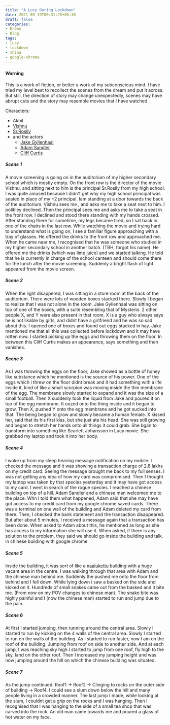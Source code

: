 ```yaml
---
title: "A Lucy During Lockdown"
date: 2021-05-19T00:31:25+05:30
draft: false
categories:
- Dream
- Blog
tags:
- lucy
- lockdown
- china
- google-chrome
---
```


#### Warning
This is a work of fiction, or better a work of my subconscious mind. I have tried my level best to recollect the scenes from the dream and put it across. But still, the direction of story may change unexpectedly, scenes may have abrupt cuts and the story may resemble movies that I have watched.

Characters:
- Akhil
- [Vishnu](https://www.facebook.com/vishnu.thampan.5) 
- [Sr.Rosily](https://www.alphonsaschoolaruvithura.com/alphonsa-school-management.php)
- and the actors
	- [Jake Gyllenhaal](https://en.wikipedia.org/wiki/Jake_Gyllenhaal)
	- [Adam Sandler](https://en.wikipedia.org/wiki/Adam_Sandler)
	- [Cliff Curtis](https://en.wikipedia.org/wiki/Cliff_Curtis)

##### Scene 1
A movie screening is going on in the auditorium of my higher secondary school which is mostly empty. On the front row is the director of the movie Vishnu, and sitting next to him is the principal Sr.Rosily from my high school. I was quite amused because I didn't get why my high school principal was seated in place of my +2 principal. Iam standing at a door towards the back of the auditorium. Vishnu sees me , and asks me to take a seat next to him. I politiley declined. Then the principal sees me and asks me to take a seat in the front row. I declined and stood there standing with my hands crossed. After standing there for sometime, my legs became tired, so I sat back in one of the chairs in the last row. While watching the movie and trying hard to understand what is going on, I see a familiar figure approaching with a tray of glasses. He offered the drinks to the front row and approached me. When he came near me, I recognised that he was someone who studied in my higher secondary school in another batch. (TBH, forgot his name). He offered me the drinks (which was lime juice) and we started talking. He told that he is currently in charge of the school canteen and should come there for the lunch after the movie screening. Suddenly a bright flash of light appeared from the movie screen.


##### Scene 2
When the light disappered, I was sitting in a store room at the back of the auditorium. There were lots of wooden boxes stacked there. Slowly I began to realize that I was not alone in the room. Jake Gyllenhaal was sitting on top of one of the boxes, with a suite resembling that of Mysterio. 2 other people X, and Y were also present in that room. X is a guy who always says he is not likable by girls, and didnt have a girlfriend and he was so sad about this. I opened one of boxes and found out eggs stacked in hay. Jake mentioned me that all this was collected before lockdown and it may have rotten now. I started picking up the eggs and throwing them on the floor. In between this Cliff Curtis makes an appearance, says something and then vanishes. 


##### Scene 3
As I was throwing the eggs on the floor, Jake showed as a bottle of honey like substance which he mentioned is the source of his power. One of the eggs which i threw on the floor didnt break and it had something with a life inside it, kind of like a small scorpion was moving inside the thin membrane of the egg. The membrane slowly started to expand and it was the size of a small football. Then X suddenly took the liquid from Jake and poured it on top of the egg membrane. It oozed onto the thing inside and it began to grow. Then X, pushed Y onto the egg membrane and he got sucked into that. The being began to grow and slowly became a human female. X kissed her, said that its his first kiss, but she just ate his head. She was still growing and began to stretch her hands onto all things it could grab. She bgan to transform into something like Scarlett Johansson in Lucy movie. She grabbed my laptop and took it into her body.


##### Scene 4
I woke up from my sleep hearing message notification on my mobile. I checked the message and it was showing a transaction charge of 2.8 lakhs on my credit card. Seeing the message brought me back to my full senses. I was not getting any idea of how my card was compromised. Then I thought my laptop was taken by that species yesterday and it may have got access to my card. I went in search of the rogue species. I reached a chinese building on top of a hill. Adam Sandler and a chinese man welcomed me to the place. Whn I told them what happened, Adam said that she may have got access to my credit card from my google chrome saved cards. There was a terminal on one wall of the building and Adam deleted my card from there. Then, I checked the bank statement and the transaction disappeared. But after about 5 minutes, I received a message again that a transaction has been done. When asked to Adam about this, he mentioned as long as she has access to my information she will use it. When asked, if there is any solution to the problem, they said we should go inside the building and talk.
in chinese building with google chrome

##### Scene 5
Inside the building, it was sort of like a [naalukettu](https://en.wikipedia.org/wiki/N%C4%81lukettu) building with a huge vacant area in the centre. I was walking through that area with Adam and the chinese man behind me. Suddenly the pushed me onto the floor from behind and I fell down. While lying down i saw a basked on the side and kicked on it. Hundreds of small snakes came out from the basked and it bite me. (From now on my POV changes to chinese man). The snake bite was highly painful and I (now the chinese man) started to run and jump due to the pain.

##### Scene 6
At first I started jumping, then running around the central area. Slowly I started to run by kicking on the 4 walls of the central area. Slowly I started to run on the walls of the building. As I started to run faster, now I am on the roof of the building. Jumping from roof on side to another side. And at each jump, I was reaching sky high.I started to jump from one roof, fly high to the sky, land on the other roof. Then I increased my jumping height and was now jumping around the hill on which the chinese building was situated.


##### Scene 7
As the jump continued. Roof1 -> Roof2 -> Clinging to rocks on the outer side of building -> Roof4. I could see a slum down below the hill and many people living in a crowded manner. The last jump I made, while looking at the slum, I couldnt get a grip on the rocks and I was hanging. Then I recognised that I was hanging to the side of a small tea shop that was carved into the rock. An old man came towards me and poured a glass of hot water on my face. 
